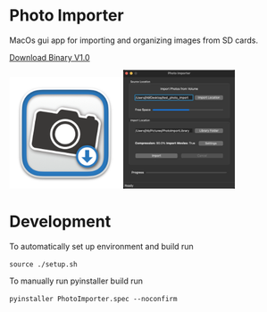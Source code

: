 # Photo Importer
MacOs gui app for importing and organizing images from SD cards.

[Download Binary V1.0](https://github.com/jbartolozzi/PhotoImporter/blob/main/PhotoImporter.zip?raw=true)

<img src="icon.png" alt="drawing" width="200"/> <img src="img/preview.jpg" alt="drawing" width="200"/>

# Development
To automatically set up environment and build run

```source ./setup.sh```

To manually run pyinstaller build run

```pyinstaller PhotoImporter.spec --noconfirm```



